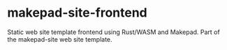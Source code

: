 # makepad-site-frontend
 Static web site template frontend using Rust/WASM and Makepad.
 Part of the makepad-site web site template.